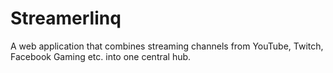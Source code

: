 # Streamerlinq
A web application that combines streaming channels from YouTube, Twitch, Facebook Gaming etc. into one central hub.
